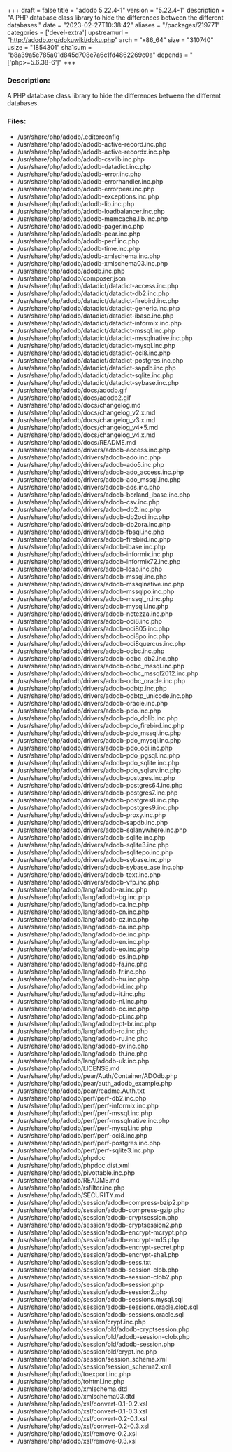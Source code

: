 +++
draft = false
title = "adodb 5.22.4-1"
version = "5.22.4-1"
description = "A PHP database class library to hide the differences between the different databases."
date = "2023-02-27T10:38:42"
aliases = "/packages/219771"
categories = ['devel-extra']
upstreamurl = "http://adodb.org/dokuwiki/doku.php"
arch = "x86_64"
size = "310740"
usize = "1854301"
sha1sum = "b8a39a5e785a01d845d708e7a6c1fd4862269c0a"
depends = "['php>=5.6.38-6']"
+++
### Description: 
A PHP database class library to hide the differences between the different databases.

### Files: 
* /usr/share/php/adodb/.editorconfig
* /usr/share/php/adodb/adodb-active-record.inc.php
* /usr/share/php/adodb/adodb-active-recordx.inc.php
* /usr/share/php/adodb/adodb-csvlib.inc.php
* /usr/share/php/adodb/adodb-datadict.inc.php
* /usr/share/php/adodb/adodb-error.inc.php
* /usr/share/php/adodb/adodb-errorhandler.inc.php
* /usr/share/php/adodb/adodb-errorpear.inc.php
* /usr/share/php/adodb/adodb-exceptions.inc.php
* /usr/share/php/adodb/adodb-lib.inc.php
* /usr/share/php/adodb/adodb-loadbalancer.inc.php
* /usr/share/php/adodb/adodb-memcache.lib.inc.php
* /usr/share/php/adodb/adodb-pager.inc.php
* /usr/share/php/adodb/adodb-pear.inc.php
* /usr/share/php/adodb/adodb-perf.inc.php
* /usr/share/php/adodb/adodb-time.inc.php
* /usr/share/php/adodb/adodb-xmlschema.inc.php
* /usr/share/php/adodb/adodb-xmlschema03.inc.php
* /usr/share/php/adodb/adodb.inc.php
* /usr/share/php/adodb/composer.json
* /usr/share/php/adodb/datadict/datadict-access.inc.php
* /usr/share/php/adodb/datadict/datadict-db2.inc.php
* /usr/share/php/adodb/datadict/datadict-firebird.inc.php
* /usr/share/php/adodb/datadict/datadict-generic.inc.php
* /usr/share/php/adodb/datadict/datadict-ibase.inc.php
* /usr/share/php/adodb/datadict/datadict-informix.inc.php
* /usr/share/php/adodb/datadict/datadict-mssql.inc.php
* /usr/share/php/adodb/datadict/datadict-mssqlnative.inc.php
* /usr/share/php/adodb/datadict/datadict-mysql.inc.php
* /usr/share/php/adodb/datadict/datadict-oci8.inc.php
* /usr/share/php/adodb/datadict/datadict-postgres.inc.php
* /usr/share/php/adodb/datadict/datadict-sapdb.inc.php
* /usr/share/php/adodb/datadict/datadict-sqlite.inc.php
* /usr/share/php/adodb/datadict/datadict-sybase.inc.php
* /usr/share/php/adodb/docs/adodb.gif
* /usr/share/php/adodb/docs/adodb2.gif
* /usr/share/php/adodb/docs/changelog.md
* /usr/share/php/adodb/docs/changelog_v2.x.md
* /usr/share/php/adodb/docs/changelog_v3.x.md
* /usr/share/php/adodb/docs/changelog_v4+5.md
* /usr/share/php/adodb/docs/changelog_v4.x.md
* /usr/share/php/adodb/docs/README.md
* /usr/share/php/adodb/drivers/adodb-access.inc.php
* /usr/share/php/adodb/drivers/adodb-ado.inc.php
* /usr/share/php/adodb/drivers/adodb-ado5.inc.php
* /usr/share/php/adodb/drivers/adodb-ado_access.inc.php
* /usr/share/php/adodb/drivers/adodb-ado_mssql.inc.php
* /usr/share/php/adodb/drivers/adodb-ads.inc.php
* /usr/share/php/adodb/drivers/adodb-borland_ibase.inc.php
* /usr/share/php/adodb/drivers/adodb-csv.inc.php
* /usr/share/php/adodb/drivers/adodb-db2.inc.php
* /usr/share/php/adodb/drivers/adodb-db2oci.inc.php
* /usr/share/php/adodb/drivers/adodb-db2ora.inc.php
* /usr/share/php/adodb/drivers/adodb-fbsql.inc.php
* /usr/share/php/adodb/drivers/adodb-firebird.inc.php
* /usr/share/php/adodb/drivers/adodb-ibase.inc.php
* /usr/share/php/adodb/drivers/adodb-informix.inc.php
* /usr/share/php/adodb/drivers/adodb-informix72.inc.php
* /usr/share/php/adodb/drivers/adodb-ldap.inc.php
* /usr/share/php/adodb/drivers/adodb-mssql.inc.php
* /usr/share/php/adodb/drivers/adodb-mssqlnative.inc.php
* /usr/share/php/adodb/drivers/adodb-mssqlpo.inc.php
* /usr/share/php/adodb/drivers/adodb-mssql_n.inc.php
* /usr/share/php/adodb/drivers/adodb-mysqli.inc.php
* /usr/share/php/adodb/drivers/adodb-netezza.inc.php
* /usr/share/php/adodb/drivers/adodb-oci8.inc.php
* /usr/share/php/adodb/drivers/adodb-oci805.inc.php
* /usr/share/php/adodb/drivers/adodb-oci8po.inc.php
* /usr/share/php/adodb/drivers/adodb-oci8quercus.inc.php
* /usr/share/php/adodb/drivers/adodb-odbc.inc.php
* /usr/share/php/adodb/drivers/adodb-odbc_db2.inc.php
* /usr/share/php/adodb/drivers/adodb-odbc_mssql.inc.php
* /usr/share/php/adodb/drivers/adodb-odbc_mssql2012.inc.php
* /usr/share/php/adodb/drivers/adodb-odbc_oracle.inc.php
* /usr/share/php/adodb/drivers/adodb-odbtp.inc.php
* /usr/share/php/adodb/drivers/adodb-odbtp_unicode.inc.php
* /usr/share/php/adodb/drivers/adodb-oracle.inc.php
* /usr/share/php/adodb/drivers/adodb-pdo.inc.php
* /usr/share/php/adodb/drivers/adodb-pdo_dblib.inc.php
* /usr/share/php/adodb/drivers/adodb-pdo_firebird.inc.php
* /usr/share/php/adodb/drivers/adodb-pdo_mssql.inc.php
* /usr/share/php/adodb/drivers/adodb-pdo_mysql.inc.php
* /usr/share/php/adodb/drivers/adodb-pdo_oci.inc.php
* /usr/share/php/adodb/drivers/adodb-pdo_pgsql.inc.php
* /usr/share/php/adodb/drivers/adodb-pdo_sqlite.inc.php
* /usr/share/php/adodb/drivers/adodb-pdo_sqlsrv.inc.php
* /usr/share/php/adodb/drivers/adodb-postgres.inc.php
* /usr/share/php/adodb/drivers/adodb-postgres64.inc.php
* /usr/share/php/adodb/drivers/adodb-postgres7.inc.php
* /usr/share/php/adodb/drivers/adodb-postgres8.inc.php
* /usr/share/php/adodb/drivers/adodb-postgres9.inc.php
* /usr/share/php/adodb/drivers/adodb-proxy.inc.php
* /usr/share/php/adodb/drivers/adodb-sapdb.inc.php
* /usr/share/php/adodb/drivers/adodb-sqlanywhere.inc.php
* /usr/share/php/adodb/drivers/adodb-sqlite.inc.php
* /usr/share/php/adodb/drivers/adodb-sqlite3.inc.php
* /usr/share/php/adodb/drivers/adodb-sqlitepo.inc.php
* /usr/share/php/adodb/drivers/adodb-sybase.inc.php
* /usr/share/php/adodb/drivers/adodb-sybase_ase.inc.php
* /usr/share/php/adodb/drivers/adodb-text.inc.php
* /usr/share/php/adodb/drivers/adodb-vfp.inc.php
* /usr/share/php/adodb/lang/adodb-ar.inc.php
* /usr/share/php/adodb/lang/adodb-bg.inc.php
* /usr/share/php/adodb/lang/adodb-ca.inc.php
* /usr/share/php/adodb/lang/adodb-cn.inc.php
* /usr/share/php/adodb/lang/adodb-cz.inc.php
* /usr/share/php/adodb/lang/adodb-da.inc.php
* /usr/share/php/adodb/lang/adodb-de.inc.php
* /usr/share/php/adodb/lang/adodb-en.inc.php
* /usr/share/php/adodb/lang/adodb-eo.inc.php
* /usr/share/php/adodb/lang/adodb-es.inc.php
* /usr/share/php/adodb/lang/adodb-fa.inc.php
* /usr/share/php/adodb/lang/adodb-fr.inc.php
* /usr/share/php/adodb/lang/adodb-hu.inc.php
* /usr/share/php/adodb/lang/adodb-id.inc.php
* /usr/share/php/adodb/lang/adodb-it.inc.php
* /usr/share/php/adodb/lang/adodb-nl.inc.php
* /usr/share/php/adodb/lang/adodb-oc.inc.php
* /usr/share/php/adodb/lang/adodb-pl.inc.php
* /usr/share/php/adodb/lang/adodb-pt-br.inc.php
* /usr/share/php/adodb/lang/adodb-ro.inc.php
* /usr/share/php/adodb/lang/adodb-ru.inc.php
* /usr/share/php/adodb/lang/adodb-sv.inc.php
* /usr/share/php/adodb/lang/adodb-th.inc.php
* /usr/share/php/adodb/lang/adodb-uk.inc.php
* /usr/share/php/adodb/LICENSE.md
* /usr/share/php/adodb/pear/Auth/Container/ADOdb.php
* /usr/share/php/adodb/pear/auth_adodb_example.php
* /usr/share/php/adodb/pear/readme.Auth.txt
* /usr/share/php/adodb/perf/perf-db2.inc.php
* /usr/share/php/adodb/perf/perf-informix.inc.php
* /usr/share/php/adodb/perf/perf-mssql.inc.php
* /usr/share/php/adodb/perf/perf-mssqlnative.inc.php
* /usr/share/php/adodb/perf/perf-mysql.inc.php
* /usr/share/php/adodb/perf/perf-oci8.inc.php
* /usr/share/php/adodb/perf/perf-postgres.inc.php
* /usr/share/php/adodb/perf/perf-sqlite3.inc.php
* /usr/share/php/adodb/phpdoc
* /usr/share/php/adodb/phpdoc.dist.xml
* /usr/share/php/adodb/pivottable.inc.php
* /usr/share/php/adodb/README.md
* /usr/share/php/adodb/rsfilter.inc.php
* /usr/share/php/adodb/SECURITY.md
* /usr/share/php/adodb/session/adodb-compress-bzip2.php
* /usr/share/php/adodb/session/adodb-compress-gzip.php
* /usr/share/php/adodb/session/adodb-cryptsession.php
* /usr/share/php/adodb/session/adodb-cryptsession2.php
* /usr/share/php/adodb/session/adodb-encrypt-mcrypt.php
* /usr/share/php/adodb/session/adodb-encrypt-md5.php
* /usr/share/php/adodb/session/adodb-encrypt-secret.php
* /usr/share/php/adodb/session/adodb-encrypt-sha1.php
* /usr/share/php/adodb/session/adodb-sess.txt
* /usr/share/php/adodb/session/adodb-session-clob.php
* /usr/share/php/adodb/session/adodb-session-clob2.php
* /usr/share/php/adodb/session/adodb-session.php
* /usr/share/php/adodb/session/adodb-session2.php
* /usr/share/php/adodb/session/adodb-sessions.mysql.sql
* /usr/share/php/adodb/session/adodb-sessions.oracle.clob.sql
* /usr/share/php/adodb/session/adodb-sessions.oracle.sql
* /usr/share/php/adodb/session/crypt.inc.php
* /usr/share/php/adodb/session/old/adodb-cryptsession.php
* /usr/share/php/adodb/session/old/adodb-session-clob.php
* /usr/share/php/adodb/session/old/adodb-session.php
* /usr/share/php/adodb/session/old/crypt.inc.php
* /usr/share/php/adodb/session/session_schema.xml
* /usr/share/php/adodb/session/session_schema2.xml
* /usr/share/php/adodb/toexport.inc.php
* /usr/share/php/adodb/tohtml.inc.php
* /usr/share/php/adodb/xmlschema.dtd
* /usr/share/php/adodb/xmlschema03.dtd
* /usr/share/php/adodb/xsl/convert-0.1-0.2.xsl
* /usr/share/php/adodb/xsl/convert-0.1-0.3.xsl
* /usr/share/php/adodb/xsl/convert-0.2-0.1.xsl
* /usr/share/php/adodb/xsl/convert-0.2-0.3.xsl
* /usr/share/php/adodb/xsl/remove-0.2.xsl
* /usr/share/php/adodb/xsl/remove-0.3.xsl
